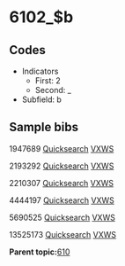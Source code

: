 # 6102\_$b

## Codes

-   Indicators
    -   First: 2
    -   Second: \_
-   Subfield: b

## Sample bibs

1947689 [Quicksearch](https://search.library.yale.edu/catalog/1947689) [VXWS](http://prodorbis.library.yale.edu:7014/vxws/GetHoldingsService?bibId=1947689)

2193292 [Quicksearch](https://search.library.yale.edu/catalog/2193292) [VXWS](http://prodorbis.library.yale.edu:7014/vxws/GetHoldingsService?bibId=2193292)

2210307 [Quicksearch](https://search.library.yale.edu/catalog/2210307) [VXWS](http://prodorbis.library.yale.edu:7014/vxws/GetHoldingsService?bibId=2210307)

4444197 [Quicksearch](https://search.library.yale.edu/catalog/4444197) [VXWS](http://prodorbis.library.yale.edu:7014/vxws/GetHoldingsService?bibId=4444197)

5690525 [Quicksearch](https://search.library.yale.edu/catalog/5690525) [VXWS](http://prodorbis.library.yale.edu:7014/vxws/GetHoldingsService?bibId=5690525)

13525173 [Quicksearch](https://search.library.yale.edu/catalog/13525173) [VXWS](http://prodorbis.library.yale.edu:7014/vxws/GetHoldingsService?bibId=13525173)

**Parent topic:**[610](../../tags/610/610.md)


